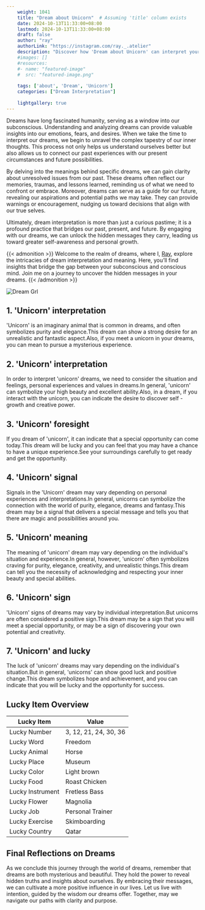 ```yaml
---
    weight: 1041
    title: "Dream about Unicorn"  # Assuming 'title' column exists
    date: 2024-10-13T11:33:00+08:00
    lastmod: 2024-10-13T11:33:00+08:00
    draft: false
    author: "ray"
    authorLink: "https://instagram.com/ray._.atelier"
    description: "Discover how 'Dream about Unicorn' can interpret your future and uncover its significant meanings in your life."
    #images: []
    #resources:
    #- name: "featured-image"
    #  src: "featured-image.png"
    
    tags: ['about', 'Dream', 'Unicorn']
    categories: ["Dream Interpretation"]
    
    lightgallery: true
---
```

    
Dreams have long fascinated humanity, serving as a window into our subconscious. Understanding and analyzing dreams can provide valuable insights into our emotions, fears, and desires. When we take the time to interpret our dreams, we begin to unravel the complex tapestry of our inner thoughts. This process not only helps us understand ourselves better but also allows us to connect our past experiences with our present circumstances and future possibilities.

By delving into the meanings behind specific dreams, we can gain clarity about unresolved issues from our past. These dreams often reflect our memories, traumas, and lessons learned, reminding us of what we need to confront or embrace. Moreover, dreams can serve as a guide for our future, revealing our aspirations and potential paths we may take. They can provide warnings or encouragement, nudging us toward decisions that align with our true selves.

Ultimately, dream interpretation is more than just a curious pastime; it is a profound practice that bridges our past, present, and future. By engaging with our dreams, we can unlock the hidden messages they carry, leading us toward greater self-awareness and personal growth.

{{< admonition >}}
Welcome to the realm of dreams, where I, [Ray](https://instagram.com/ray._.atelier), explore the intricacies of dream interpretation and meaning. Here, you’ll find insights that bridge the gap between your subconscious and conscious mind. Join me on a journey to uncover the hidden messages in your dreams.
{{< /admonition >}}

![Dream Grl](https://cdn.pixabay.com/photo/2017/11/02/03/35/gothic-2910057_1280.jpg "Dream Grl")

## 1. 'Unicorn' interpretation
'Unicorn' is an imaginary animal that is common in dreams, and often symbolizes purity and elegance.This dream can show a strong desire for an unrealistic and fantastic aspect.Also, if you meet a unicorn in your dreams, you can mean to pursue a mysterious experience.

## 2. 'Unicorn' interpretation
In order to interpret 'unicorn' dreams, we need to consider the situation and feelings, personal experiences and values in dreams.In general, 'unicorn' can symbolize your high beauty and excellent ability.Also, in a dream, if you interact with the unicorn, you can indicate the desire to discover self -growth and creative power.

## 3. 'Unicorn' foresight
If you dream of 'unicorn', it can indicate that a special opportunity can come today.This dream will be lucky and you can feel that you may have a chance to have a unique experience.See your surroundings carefully to get ready and get the opportunity.

## 4. 'Unicorn' signal
Signals in the 'Unicorn' dream may vary depending on personal experiences and interpretations.In general, unicorns can symbolize the connection with the world of purity, elegance, dreams and fantasy.This dream may be a signal that delivers a special message and tells you that there are magic and possibilities around you.

## 5. 'Unicorn' meaning
The meaning of 'unicorn' dream may vary depending on the individual's situation and experience.In general, however, 'unicorn' often symbolizes craving for purity, elegance, creativity, and unrealistic things.This dream can tell you the necessity of acknowledging and respecting your inner beauty and special abilities.

## 6. 'Unicorn' sign
'Unicorn' signs of dreams may vary by individual interpretation.But unicorns are often considered a positive sign.This dream may be a sign that you will meet a special opportunity, or may be a sign of discovering your own potential and creativity.

## 7. 'Unicorn' and lucky
The luck of 'unicorn' dreams may vary depending on the individual's situation.But in general, 'unicorns' can show good luck and positive change.This dream symbolizes hope and achievement, and you can indicate that you will be lucky and the opportunity for success.

## Lucky Item Overview
| Lucky Item          | Value              |
|---------------|--------------------|
| Lucky Number        | 3, 12, 21, 24, 30, 36  |
| Lucky Word          | Freedom |
| Lucky Animal        | Horse |
| Lucky Place         | Museum     |
| Lucky Color         | Light brown     |
| Lucky Food          | Roast Chicken      |
| Lucky Instrument    | Fretless Bass |
| Lucky Flower        | Magnolia    |
| Lucky Job           | Personal Trainer       |
| Lucky Exercise      | Skimboarding  |
| Lucky Country       | Qatar    |


##  Final Reflections on Dreams

As we conclude this journey through the world of dreams, remember that dreams are both mysterious and beautiful. They hold the power to reveal hidden truths and insights about ourselves. By embracing their messages, we can cultivate a more positive influence in our lives. Let us live with intention, guided by the wisdom our dreams offer. Together, may we navigate our paths with clarity and purpose.
